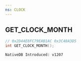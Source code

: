 ```yaml
---
ns: CLOCK
---
```

## GET_CLOCK_MONTH

```c
// 0x2D44E8FC79EAB1AC 0x3C48A3D5
int GET_CLOCK_MONTH();
```

```
NativeDB Introduced: v1207
```

